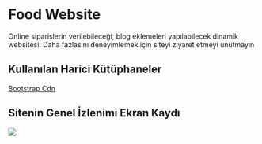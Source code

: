 
<h1> Food Website </h1>

Online siparişlerin verilebileceği, blog eklemeleri yapılabilecek dinamik websitesi.
Daha fazlasını deneyimlemek için siteyi ziyaret etmeyi unutmayın


<h2> Kullanılan Harici Kütüphaneler </h2>

<a href="https://icons.getbootstrap.com/"> Bootstrap Cdn </a>

<h2> Sitenin Genel İzlenimi Ekran Kaydı </h2>

![](screen.gif)